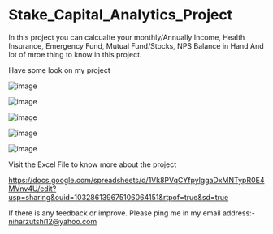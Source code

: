 # Stake_Capital_Analytics_Project

In this project you can calcualte your monthly/Annually Income, Health Insurance, Emergency Fund, Mutual Fund/Stocks, NPS Balance in Hand
And lot of mroe thing to know in this project.

Have some look on my project

![image](https://user-images.githubusercontent.com/59330701/153747048-692da8a7-fb93-4710-aa21-f8512c93ccf1.png)


![image](https://user-images.githubusercontent.com/59330701/153747416-1b6bb20a-5b36-4f9f-aa20-939c0380c691.png)


![image](https://user-images.githubusercontent.com/59330701/153751796-bd2c906e-fe69-4b0e-a856-5be72bf72157.png)


![image](https://user-images.githubusercontent.com/59330701/153747073-24ad7fa7-7752-4e7d-88f3-bdf48f996952.png)


![image](https://user-images.githubusercontent.com/59330701/153747091-b806fe02-027b-45c8-959b-63ee181ac4c3.png)


Visit the Excel File to know more about the project

https://docs.google.com/spreadsheets/d/1Vk8PVqCYfpylggaDxMNTypR0E4MVnv4U/edit?usp=sharing&ouid=103286139675106064151&rtpof=true&sd=true

If there is any feedback or improve. Please ping me in my email address:- niharzutshi12@yahoo.com

